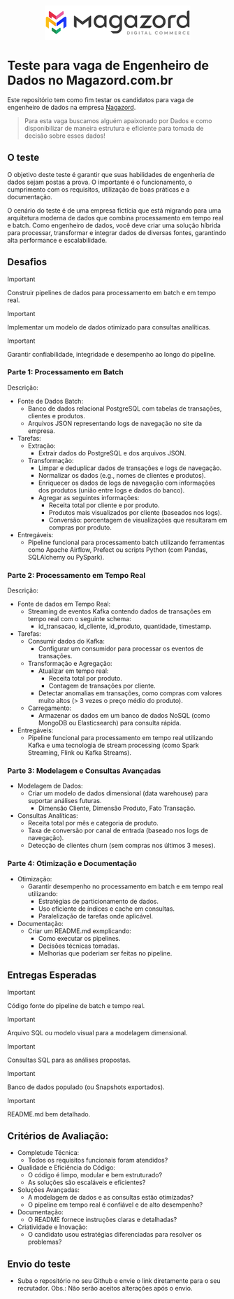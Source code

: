 <div align='center'>

![Magazord](image/logo-magazord.png)

</div>

# Teste para vaga de Engenheiro de Dados no Magazord.com.br
Este repositório tem como fim testar os candidatos para vaga de engenheiro de dados na empresa [Nagazord](https://magazord.com.br).
> Para esta vaga buscamos alguém apaixonado por Dados e como disponibilizar de maneira estrutura e eficiente para tomada de decisão sobre esses dados!


## O teste

O objetivo deste teste é garantir que suas habilidades de engenheria de dados sejam postas a prova.
O importante é o funcionamento, o cumprimento com os requisitos, utilização de boas práticas e a documentação.

O cenário do teste é de uma empresa fictícia que está migrando para uma arquitetura moderna de dados que combina processamento em tempo real e batch. Como engenheiro de dados, você deve criar uma solução híbrida para processar, transformar e integrar dados de diversas fontes, garantindo alta performance e escalabilidade.

## Desafios

> [!IMPORTANT]
> Construir pipelines de dados para processamento em batch e em tempo real.

> [!IMPORTANT]
> Implementar um modelo de dados otimizado para consultas analíticas.

> [!IMPORTANT]
> Garantir confiabilidade, integridade e desempenho ao longo do pipeline.

### Parte 1: Processamento em Batch
Descrição:
 - Fonte de Dados Batch:
   - Banco de dados relacional PostgreSQL com tabelas de transações, clientes e produtos.
   - Arquivos JSON representando logs de navegação no site da empresa.
 - Tarefas:
   - Extração:
     - Extrair dados do PostgreSQL e dos arquivos JSON.
   - Transformação:
     - Limpar e deduplicar dados de transações e logs de navegação.
     - Normalizar os dados (e.g., nomes de clientes e produtos).
     - Enriquecer os dados de logs de navegação com informações dos produtos (união entre logs e dados do banco).
     - Agregar as seguintes informações:
       - Receita total por cliente e por produto.
       - Produtos mais visualizados por cliente (baseados nos logs).
       - Conversão: porcentagem de visualizações que resultaram em compras por produto.
 - Entregáveis:
   - Pipeline funcional para processamento batch utilizando ferramentas como Apache Airflow, Prefect ou scripts Python (com Pandas, SQLAlchemy ou PySpark).

### Parte 2: Processamento em Tempo Real
Descrição:
 - Fonte de dados em Tempo Real:
   - Streaming de eventos Kafka contendo dados de transações em tempo real com o seguinte schema:
     - id_transacao, id_cliente, id_produto, quantidade, timestamp.
 - Tarefas:
   - Consumir dados do Kafka:
     - Configurar um consumidor para processar os eventos de transações.
   - Transformação e Agregação:
     - Atualizar em tempo real:
       - Receita total por produto.
       - Contagem de transações por cliente.
     - Detectar anomalias em transações, como compras com valores muito altos (> 3 vezes o preço médio do produto).
   - Carregamento:
     - Armazenar os dados em um banco de dados NoSQL (como MongoDB ou Elasticsearch) para consulta rápida.
 - Entregáveis:
   - Pipeline funcional para processamento em tempo real utilizando Kafka e uma tecnologia de stream processing (como Spark Streaming, Flink ou Kafka Streams).

### Parte 3: Modelagem e Consultas Avançadas
 - Modelagem de Dados:
   - Criar um modelo de dados dimensional (data warehouse) para suportar análises futuras.
     - Dimensão Cliente, Dimensão Produto, Fato Transação.
 - Consultas Analíticas:
   - Receita total por mês e categoria de produto.
   - Taxa de conversão por canal de entrada (baseado nos logs de navegação).
   - Detecção de clientes churn (sem compras nos últimos 3 meses).
  
### Parte 4: Otimização e Documentação
 - Otimização:
   - Garantir desempenho no processamento em batch e em tempo real utilizando:
     - Estratégias de particionamento de dados.
     - Uso eficiente de índices e cache em consultas.
     - Paralelização de tarefas onde aplicável.
 - Documentação:
   - Criar um README.md exmplicando:
     - Como executar os pipelines.
     - Decisões técnicas tomadas.
     - Melhorias que poderiam ser feitas no pipeline.
    
## Entregas Esperadas

> [!IMPORTANT]
> Código fonte do pipeline de batch e tempo real.

> [!IMPORTANT]
> Arquivo SQL ou modelo visual para a modelagem dimensional.

> [!IMPORTANT]
> Consultas SQL para as análises propostas.

> [!IMPORTANT]
> Banco de dados populado (ou Snapshots exportados).

> [!IMPORTANT]
> README.md bem detalhado.

## Critérios de Avaliação:
 - Completude Técnica:
   - Todos os requisitos funcionais foram atendidos?
 - Qualidade e Eficiência do Código:
   - O código é limpo, modular e bem estruturado?
   - As soluções são escaláveis e eficientes?
 - Soluções Avançadas:
   - A modelagem de dados e as consultas estão otimizadas?
   - O pipeline em tempo real é confiável e de alto desempenho?
 - Documentação:
   - O README fornece instruções claras e detalhadas?
 - Criatividade e Inovação:
   - O candidato usou estratégias diferenciadas para resolver os problemas?

## Envio do teste

* Suba o repositório no seu Github e envie o link diretamente para o seu recrutador.
Obs.: Não serão aceitos alterações após o envio.
